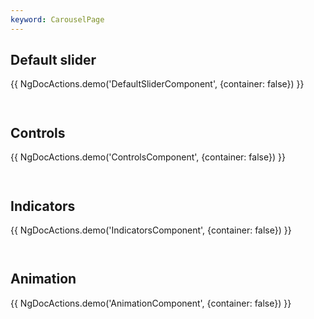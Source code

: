 ```yaml
---
keyword: CarouselPage
---
```


## Default slider 

{{ NgDocActions.demo('DefaultSliderComponent', {container: false}) }}

```angular-html file="./default-slider/default-slider.component.html" group="DefaultSliderComponent" name="html"

```

```angular-ts file="./default-slider/default-slider.component.ts" group="DefaultSliderComponent" name="typescript"

```

## Controls

{{ NgDocActions.demo('ControlsComponent', {container: false}) }}

```angular-html file="./controls/controls.component.html" group="ControlsComponent" name="html"

```

```angular-ts file="./controls/controls.component.ts" group="ControlsComponent" name="typescript"

```

## Indicators

{{ NgDocActions.demo('IndicatorsComponent', {container: false}) }}

```angular-html file="./indicators/indicators.component.html" group="IndicatorsComponent" name="html"

```

```angular-ts file="./indicators/indicators.component.ts" group="IndicatorsComponent" name="typescript"

```

## Animation

{{ NgDocActions.demo('AnimationComponent', {container: false}) }}

```angular-html file="./animation/animation.component.html" group="AnimationComponent" name="html"

```

```angular-ts file="./animation/animation.component.ts" group="AnimationComponent" name="typescript"

```
